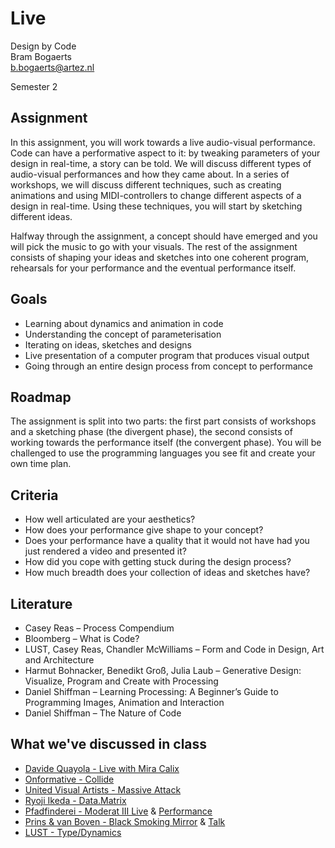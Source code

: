 # Live

Design by Code  
Bram Bogaerts  
[b.bogaerts@artez.nl](mailto:b.bogaerts@artez.nl)

Semester 2

## Assignment

In this assignment, you will work towards a live audio-visual performance. Code can have a performative aspect to it: by tweaking parameters of your design in real-time, a story can be told. We will discuss different types of audio-visual performances and how they came about. In a series of workshops, we will discuss different techniques, such as creating animations and using MIDI-controllers to change different aspects of a design in real-time. Using these techniques, you will start by sketching different ideas.

Halfway through the assignment, a concept should have emerged and you will pick the music to go with your visuals. The rest of the assignment consists of shaping your ideas and sketches into one coherent program, rehearsals for your performance and the eventual performance itself.


## Goals

- Learning about dynamics and animation in code
- Understanding the concept of parameterisation
- Iterating on ideas, sketches and designs
- Live presentation of a computer program that produces visual output
- Going through an entire design process from concept to performance


## Roadmap

The assignment is split into two parts: the first part consists of workshops and a sketching phase (the divergent phase), the second consists of working towards the performance itself (the convergent phase). You will be challenged to use the programming languages you see fit and create your own time plan.

## Criteria

- How well articulated are your aesthetics?
- How does your performance give shape to your concept?
- Does your performance have a quality that it would not have had you just rendered a video and presented it?
- How did you cope with getting stuck during the design process?
- How much breadth does your collection of ideas and sketches have?

## Literature

- Casey Reas – Process Compendium
- Bloomberg – What is Code? 
- LUST, Casey Reas, Chandler McWilliams – Form and Code in Design, Art and Architecture
- Harmut Bohnacker, Benedikt Groß, Julia Laub – Generative Design: Visualize, Program and Create with Processing
- Daniel Shiffman – Learning Processing: A Beginner’s Guide to Programming Images, Animation and Interaction
- Daniel Shiffman – The Nature of Code

## What we've discussed in class

- [Davide Quayola - Live with Mira Calix](https://www.quayola.com/live-with-mira-calix/)
- [Onformative - Collide](https://onformative.com/work/collide)
- [United Visual Artists - Massive Attack](http://uva.co.uk/works/massive-attack-collaborations)
- [Ryoji Ikeda - Data.Matrix](https://www.youtube.com/watch?v=k3J4d4RbeWc)
- [Pfadfinderei - Moderat III Live](http://pfadfinderei.com/project/moderat3live/) & [Performance](https://www.youtube.com/watch?v=ljQTVp7-kSs)
- [Prins & van Boven - Black Smoking Mirror](http://www.474746.org/pages/bsm.html) & [Talk](https://vimeo.com/fiberfestival/cm9#t=579s)
- [LUST - Type/Dynamics](https://vimeo.com/123597888)